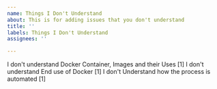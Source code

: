 ```yaml
---
name: Things I Don't Understand
about: This is for adding issues that you don't understand
title: ''
labels: Things I Don't Understand
assignees: ''

---
```


I don't understand Docker Container, Images and their Uses [1]
I don't understand End use of Docker [1]
I don't Understand how the process is automated [1]